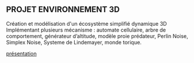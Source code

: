 ## **PROJET ENVIRONNEMENT 3D**

Création et modélisation d'un écosystème simplifié dynamique 3D 
Implémentant plusieurs mécanisme : automate cellulaire, 
arbre de comportement, générateur d’altitude, modèle proie prédateur, 
Perlin Noise, Simplex Noise, Systeme de Lindemayer, monde torique.

[présentation](https://github.com/KasselFelix/ProjectEnvironnement-3D/blob/main/pr%C3%A9sentation%20projet%20et%20jeux%20syst%C3%A9miques.pdf)

